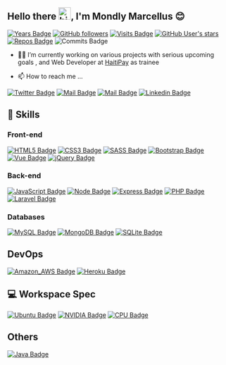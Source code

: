 ## Hello there  <img src="https://user-images.githubusercontent.com/1303154/88677602-1635ba80-d120-11ea-84d8-d263ba5fc3c0.gif" width="28px" alt="hi">, I'm Mondly Marcellus 😊️



 [![Years Badge](https://badges.pufler.dev/years/devmarcellus??style=plastic&logo=github&logoColor=6e5494&style=social)](https://badges.pufler.dev)  [![GitHub followers](https://img.shields.io/github/followers/devmarcellus?logoColor=6e5494&style=social)](https://github.com/devmarcellus)    [![Visits Badge](https://img.shields.io/github/watchers/devmarcellus/devmarcellus?label=Visits&logoColor=6e5494&style=social)](https://github.com/devmarcellus)    [![GitHub User's stars](https://img.shields.io/github/stars/devmarcellus?logoColor=6e5494&style=social)](https://github.com/devmarcellus) [![Repos Badge](https://badges.pufler.dev/repos/devmarcellus??style=plastic&logo=github&logoColor=6e5494&style=social)](https://github.com/devmarcellus) ![Commits Badge](https://badges.pufler.dev/commits/monthly/devmarcellus??style=plastic&logo=github&logoColor=6e5494&style=social)





- 👨‍💻 I’m currently working on various projects with serious upcoming goals , and Web Developer at [HaitiPay](https://haitipay.com/) as trainee



- 📫 How to reach me ...


[![Twitter Badge](https://img.shields.io/badge/@dev_marcellus-white?style=flat&labelColor=white&logo=twitter&logoColor=1ca0f1&link=https://twitter.com/dev_marcellus)](https://twitter.com/dev_marcellus) [![Mail Badge](https://img.shields.io/badge/-@dev_marcellus-white?style=flat&labelColor=white&logo=instagram&logoColor=EA524C)](https://instagram.com/dev_marcellus) [![Mail Badge](https://img.shields.io/badge/-dev_marcellus-white?style=flat&labelColor=white&logo=gmail&logoColor=E34133)](mailto:mondly16@gmail.com) [![Linkedin Badge](https://img.shields.io/badge/-dev_marcellus-white?style=flat&labelColor=white&logo=whatsapp&logoColor=00E676)](https://wa.me/50934391832)


## 🚀 Skills

### Front-end 

[![HTML5 Badge](https://img.shields.io/badge/HTML5-E34F26?style=for-the-badge&logo=html5&logoColor=white)](https://developer.mozilla.org/en-US/docs/Glossary/HTML5) [![CSS3 Badge](https://img.shields.io/badge/CSS3-1572B6?style=for-the-badge&logo=css3&logoColor=white)](https://developer.mozilla.org/en-US/docs/Web/CSS)  [![SASS Badge](https://img.shields.io/badge/Sass-CC6699?style=for-the-badge&logo=sass&logoColor=white)](https://sass-lang.com/) [![Bootstrap Badge](https://img.shields.io/badge/Bootstrap-563D7C?style=for-the-badge&logo=bootstrap&logoColor=white)](https://getbootstrap.com/) [![Vue Badge](https://img.shields.io/badge/Vue.js-35495E?style=for-the-badge&logo=vue.js&logoColor=4FC08D)](https://vuejs.org/)  [![jQuery Badge](https://img.shields.io/badge/jQuery-0769AD?style=for-the-badge&logo=jquery&logoColor=white)](https://jquery.com/)  



### Back-end

[![JavaScript Badge](https://img.shields.io/badge/JavaScript-F7DF1E?style=for-the-badge&logo=javascript&logoColor=black)](https://developer.mozilla.org/en-US/docs/Web/JavaScript)   [![Node Badge](https://img.shields.io/badge/Node.js-43853D?style=for-the-badge&logo=node.js&logoColor=white)](https://nodejs.org/en/) [![Express Badge](https://img.shields.io/badge/Express.js-404D59?style=for-the-badge)](https://expressjs.com/)  [![PHP Badge](https://img.shields.io/badge/PHP-777BB4?style=for-the-badge&logo=php&logoColor=white)](https://www.php.net/) [![Laravel Badge](https://img.shields.io/badge/Laravel-FF2D20?style=for-the-badge&logo=laravel&logoColor=white)](https://laravel.com/)


### Databases
[![MySQL Badge](https://img.shields.io/badge/MySQL-00000F?style=for-the-badge&logo=mysql&logoColor=white)](https://www.mysql.com/) [![MongoDB Badge](https://img.shields.io/badge/MongoDB-4EA94B?style=for-the-badge&logo=mongodb&logoColor=white)](https://www.mongodb.com/fr-fr) [![SQLite Badge](https://img.shields.io/badge/SQLite-07405E?style=for-the-badge&logo=sqlite&logoColor=white)](https://www.sqlite.org/index.html)


## DevOps
[![Amazon_AWS Badge](https://img.shields.io/badge/Amazon_AWS-232F3E?style=for-the-badge&logo=amazon-aws&logoColor=white)](https://aws.amazon.com/fr/)   [![Heroku Badge](https://img.shields.io/badge/Heroku-430098?style=for-the-badge&logo=heroku&logoColor=white)](https://www.heroku.com/)



##  💻  Workspace Spec

[![Ubuntu Badge](https://img.shields.io/badge/Ubuntu-21.04-E95420?style=for-the-badge&logo=ubuntu&logoColor=white)](https://ubuntu.com/) [![NVIDIA Badge](https://img.shields.io/badge/NVIDIA-MX150-76B900?style=for-the-badge&logo=nvidia&logoColor=white)](https://www.nvidia.com/en-us/geforce/gaming-laptops/geforce-mx150/) [![CPU Badge](https://img.shields.io/badge/Intel-Core_i5_8th-8250U?style=for-the-badge&logo=intel&logoColor=white)](https://ark.intel.com/content/www/us/en/ark/products/124967/intel-core-i5-8250u-processor-6m-cache-up-to-3-40-ghz.html)



## Others

[![Java Badge](https://img.shields.io/badge/Java-ED8B00?style=for-the-badge&logo=java&logoColor=white)](https://www.java.com/fr/)
<!---
devmarcellus/devmarcellus is a ✨ special ✨ repository because its `README.md` (this file) appears on your GitHub profile.
You can click the Preview link to take a look at your changes.
--->
